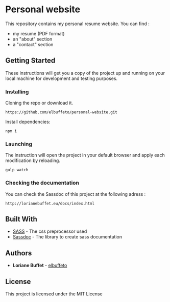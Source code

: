 # Personal website

This repository contains my personal resume website. You can find :
* my resume (PDF format)
* an "about" section
* a "contact" section

## Getting Started

These instructions will get you a copy of the project up and running on your local machine for development and testing purposes.

### Installing

Cloning the repo or download it.

```
https://github.com/elbuffeto/personal-website.git
```

Install dependencies:

```
npm i
```

### Launching

The instruction will open the project in your default browser and apply each modification by reloading.

```
gulp watch
```

### Checking the documentation

You can check the Sassdoc of this project at the following adress :

```
http://lorianebuffet.eu/docs/index.html 
```

## Built With

* [SASS](https://sass-lang.com/) - The css preprocessor used
* [Sassdoc](http://sassdoc.com/) - The library to create sass documentation

## Authors

* **Loriane Buffet** - [elbuffeto](https://github.com/elbuffeto)


## License

This project is licensed under the MIT License
